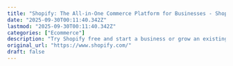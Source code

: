 ```yaml
---
title: "Shopify: The All-in-One Commerce Platform for Businesses - Shopify"
date: "2025-09-30T00:11:40.342Z"
lastmod: "2025-09-30T00:11:40.342Z"
categories: ["Ecommerce"]
description: "Try Shopify free and start a business or grow an existing one. Get more than ecommerce software with tools to manage every part of your business."
original_url: "https://www.shopify.com/"
draft: false
---
```

